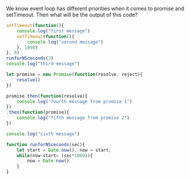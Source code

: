 
We know event loop has different priorities when
it comes to promise and setTimeout. Then what
will be the output of this code?

```javascript
setTimeout(function(){
    console.log("first message")
    setTimeout(function(){
        console.log("second message")
    }, 1000)
}, 0)
runforNSceconds(3)
console.log("third message")

let promise = new Promise(function(resolve, reject){
    resolve()
})

promise.then(function(resolve){
    console.log("fourth message from promise 1")
})
.then(function(promise){
    console.log("fifth message from promise 2")
})

console.log("sixth message")

function runforNSceconds(sec){
    let start = Date.now(), now = start;
    while(now-start< (sec*1000)){
        now = Date.now()
    }
}
```
